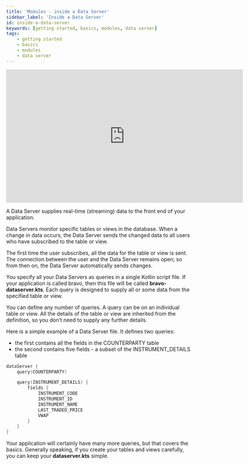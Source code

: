 ```yaml
---
title: 'Modules - inside a Data Server'
sidebar_label: 'Inside a Data Server'
id: inside-a-data-server
keywords: [getting started, basics, modules, data server]
tags:
    - getting started
    - basics
    - modules
    - data server
---
```


<iframe src="https://player.vimeo.com/video/792592108?h=ccbf47bf29&amp" width="640" height="360" frameborder="0" allow="autoplay; fullscreen; picture-in-picture" allowfullscreen></iframe>


A Data Server supplies real-time (streaming) data to the front end of your application.

Data Servers monitor specific tables or views in the database. When a change in data occurs, the Data Server sends the changed data to all users who have subscribed to the table or view.

The first time the user subscribes, all the data for the table or view is sent. The connection between the user and the Data Server remains open; so from then on, the Data Server automatically sends changes.

You specify all your Data Servers as queries in a single Kotlin script file. If your application is called bravo, then this file will be called **bravo-dataserver.kts**. Each query is designed to supply all or some data from the specified table or view.

You can define any number of queries. A query can be on an individual table or view. All the details of the table or view are inherited from the definition, so you don’t need to supply any further details.

Here is a simple example of a Data Server file. It defines two queries:

- the first contains all the fields in the COUNTERPARTY table
- the second contains five fields - a subset of the INSTRUMENT_DETAILS table

```kotlin
dataServer {
    query(COUNTERPARTY)

    query(INSTRUMENT_DETAILS) {
        fields {
            INSTRUMENT_CODE
            INSTRUMENT_ID
            INSTRUMENT_NAME
            LAST_TRADED_PRICE
            VWAP
        }
    }
}
```
Your application will certainly have many more queries, but that covers the basics. Generally speaking, if you create your tables and views carefully, you can keep your **dataserver.kts** simple.


